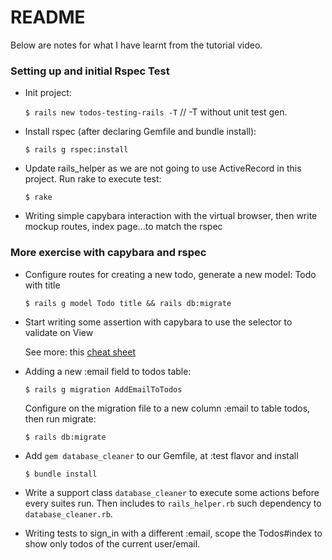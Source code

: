 # README

Below are notes for what I have learnt from the tutorial video.

### Setting up and initial Rspec Test
- Init project:

    `$ rails new todos-testing-rails -T` // -T without unit test gen. 
    
- Install rspec (after declaring Gemfile and bundle install):

    `$ rails g rspec:install`

- Update rails_helper as we are not going to use ActiveRecord in this project. Run rake to execute test:

    `$ rake`

- Writing simple capybara interaction with the virtual browser, then write mockup routes, index page...to match the rspec 

### More exercise with capybara and rspec

- Configure routes for creating a new todo, generate a new model: Todo with title

    `$ rails g model Todo title && rails db:migrate`
    
- Start writing some assertion with capybara to use the selector to validate on View

    See more: this [cheat sheet](https://devhints.io/capybara)
    
- Adding a new :email field to todos table:

    `$ rails g migration AddEmailToTodos`
    
    Configure on the migration file to a new column :email to table todos, then run migrate:
    
    `$ rails db:migrate`
    
- Add `gem database_cleaner` to our Gemfile, at :test flavor and install

    `$ bundle install`
    
- Write a support class `database_cleaner` to execute some actions before every suites run.
Then includes to `rails_helper.rb` such dependency to `database_cleaner.rb`.

- Writing tests to sign_in with a different :email, scope the Todos#index to show only todos of the current user/email.

